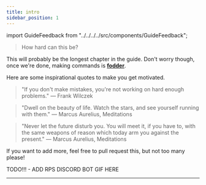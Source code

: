 ```yaml
---
title: intro
sidebar_position: 1
---
```


import GuideFeedback from "../../../../src/components/GuideFeedback";

> How hard can this be?

This will probably be the longest chapter in the guide. Don't worry though, once we're done, making commands is [**fodder**](https://www.merriam-webster.com/dictionary/fodder).

Here are some inspirational quotes to make you get motivated.
> "If you don't make mistakes, you're not working on hard enough problems." ― Frank Wilczek

> "Dwell on the beauty of life. Watch the stars, and see yourself running with them."  ― Marcus Aurelius, Meditations 

> "Never let the future disturb you. You will meet it, if you have to, with the same weapons of reason which today arm you against the present." ― Marcus Aurelius, Meditations 

If you want to add more, feel free to pull request this, but not too many please!

TODO!!! - ADD RPS DISCORD BOT GIF HERE

---
<GuideFeedback />
